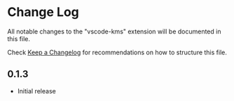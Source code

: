 # Change Log

All notable changes to the "vscode-kms" extension will be documented in this file.

Check [Keep a Changelog](http://keepachangelog.com/) for recommendations on how to structure this file.

## 0.1.3

- Initial release
